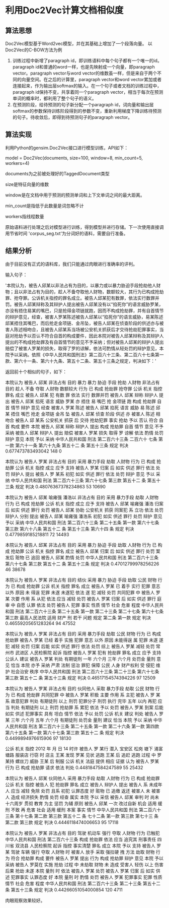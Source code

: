 利用Doc2Vec计算文档相似度
=============
算法思想
-------------
Doc2Vec模型基于Word2vec模型，并在其基础上增加了一个段落向量。
以Doc2Vec的C-BOW方法为例
1)	训练过程中新增了paragraph id，即训练语料中每个句子都有一个唯一的id。paragraph id和普通的word一样，也是先映射成一个向量，即paragraph vector。paragraph vector与word vector的维数虽一样，但是来自于两个不同的向量空间。在之后的计算里，paragraph vector和word vector累加或者连接起来，作为输出层softmax的输入。在一个句子或者文档的训练过程中，paragraph id保持不变，共享着同一个paragraph vector，相当于每次在预测单词的概率时，都利用了整个句子的语义。
2)	在预测阶段，给待预测的句子新分配一个paragraph id，词向量和输出层softmax的参数保持训练阶段得到的参数不变，重新利用梯度下降训练待预测的句子。待收敛后，即得到待预测句子的paragraph vector。

算法实现
-------------
利用Python的gensim.Doc2Vec接口进行模型训练，API如下：
<p>model = Doc2Vec(documents, size=100, window=8, min_count=5, workers=4)</p>
<p>documents为之前被处理好的TaggedDocument类型</p>	
<p>size是特征向量的维数</p>
<p>window是在文档中用于预测的预测单词和上下文单词之间的最大距离。</p>
<p>min_count是指低于此数量是词忽略不计</p>
<p>workers指线程数量</p>
原始语料进行处理之后对模型进行训练，得到模型并进行存储。下一次使用直接调用节省时间
'corpus_seg.txt'为分词好的语料，需要自行准备。

结果分析
-------------
<p>由于目前没有正式的语料库，我们只能通过肉眼进行准确率的评判。</p>
输入句子：
<p>'本院认为，被告人邱某以非法占有为目的，以暴力或以暴力胁迫手段抢劫他人财物；且以非法占有为目的，趁人不备夺取他人财物，数额较大，其行为已构成抢劫罪、抢夺罪。公诉机关指控的罪名成立。被告人邱某犯有数罪，依法实行数罪并罚。被告人邱某辩称及其辩护人提出被告人邱某没有以“掐死你”的语言威胁罗某，亦没有捂住易某的嘴巴，只是抢得金项链就跑，因而不构成抢劫罪，并有自首情节的辩护意见，经查，被害人罗某陈述被告人邱某以“掐死你”的语言威胁，易某陈述邱某捂住其嘴巴，而后抢走金项链、金吊坠，被告人邱某在侦查阶段的供述亦与被害人陈述相吻合，且被告人邱某系当场被公安机关抓获后才交待抢劫犯罪事实，当庭对抢劫予以否认不符合自首的构成要件，因此本院对被告人邱某辩称及其辩护人提出的不构成抢劫罪及有自首情节的意见不予采纳；但对被告人邱某的辩护人提出赔偿了被害人罗某的损失，取得了罗的谅解，依法可酌情从轻处罚的辩护意见，本院予以采纳。依照《中华人民共和国刑法》第二百六十三条、第二百六十七条第一款、第六十一条、第六十九条、第五十二条、第五十三条之规定，判决如下：'
<p>返回前十个相似的句子，如下：
<p>本院认为 被告人 邱某 非法占有 目的 暴力 暴力 胁迫 手段 抢劫 人财物 非法占有 目的 趁人 不备 夺取 人财物 数额较大 行为 已 构成 抢劫罪 抢夺罪 公诉 机关 指控 罪名 成立 被告人 邱某 犯 有数 罪 依法 实行 数罪并罚 被告人 邱某 辩称 辩护人 提出 被告人 邱某 掐死 语言 威胁 罗某 亦 捂住 易 嘴巴 抢 金项链 跑 构成 抢劫罪 自首 情节 辩护 意见 经查 被害人 罗某 陈述 被告人 邱某 掐死 语言 威胁 易 陈述 邱某 捂住 嘴巴 抢走 金项链 金吊 坠 被告人 邱某 侦查 阶段 供述 亦 被害人 陈述 相吻合 被告人 邱 某系 公安机关 抓获 后 交待 抢劫犯罪 事实 抢劫 予以 否认 符合 自首 构成 要件 本院 被告人 邱某 辩称 辩护人 提出 构成 抢劫罪 自首 情节 意见 不予 采纳 被告人 邱某 辩护人 提出 赔偿 被害人 罗某 损失 取得 罗 谅解 依法 酌情 处罚 辩护 意见 本院 予以 采纳 中华人民共和国 刑法 第二百六十三条 二百六十 七条 第一款 第六十一条 第六十九条 第五十二 条 第五十三条 规定 判决  0.677473783493042 148 0
<p>本院认为 被告人 罗某 非法占有 目的 采用 暴力手段 劫取 人财物 行为 已 构成 抢劫罪 公诉 机关 指控 成立 应予 支持 被告人 罗某 归案 后 如实 供述 罪行 依法 处罚 辩护人 提出 被告人 罗 某系 初犯 如实 供述 罪行 依法 处罚 辩护 意见 予以 采纳 中华人民共和国 刑法 第二百六十三条 第六十七条 第三款 第五十二 条 第五十三条 规定 判决  0.48076367378234863 53 10690
<p>本院认为 被告人 邱某 喻雍强 潘浩以 非法占有 目的 采用 暴力手段 劫取 人财物 行为 已 构成 抢劫罪 公诉 机关 指控 成立 应予 支持 被告人 邱某 喻雍强 潘浩 归案 后 如实 供述 罪行 处罚 被告人 邱某 协助 公安机关 抓获 同案犯 系 立功 依法 处罚 辩护人 分别 提出 被告人 邱某 喻雍强 潘浩系 初犯 如实 供述 罪行 处罚 辩护 意见 予以 采纳 中华人民共和国 刑法 第二百六十三条 第二十五条 第一款 第六十七条 第三款 第六十八条 第五十二 条 第五十三条 第六十四 条 规定 判决  0.4779859185218811 72 14493
<p>本院认为 被告人 邱某 非法占有 目的 采用 暴力 胁迫 手段 劫取 人财物 行为 已 构成 抢劫罪 公诉 机关 指控 罪名 成立 被告人 邱某 归案 后 如实 供述 罪行 处罚 案发后 赃物 已 追回 被告人 邱某 酌情 处罚 中华人民共和国 刑法 第二百六十三条 第六十七条 第三款 第五十二 条 第五十三条 规定 判决  0.47012799978256226 46 38678
<p>本院认为 被告人 罗某 非法占有 目的 结伙 采用 暴力 胁迫 手段 劫取 公民 财物 行为 已 构成 抢劫罪 公诉 机关 指控 罪名 成立 被告人 罗某 已 着手 实行 犯罪 意志 以外 原因 未 得逞 犯罪 未遂 未遂犯 依法 遂 犯 减轻 处罚 共同犯罪 中 被告人 罗某 次要 作用 系 从犯 依法 应当 减轻 处罚 被告人 罗某 归案 后 如实 供述 罪行 庭审 中 自愿 认罪 依法 处罚 被告人 犯罪 事实 性质 情节 社会 危害 程度 中华人民共和国 刑法 第二百六十三条 第二十五条 第一款 第二十三条 第二十七条 第六十七条 第三款 最高人民法院 适用 财产 刑 若干 问题 规定 第二条 第一款 规定 判决  0.46559205651283264 94 47552
<p>本院认为 被告人 罗某 非法占有 目的 采用 暴力手段 劫取 公民 财物 行为 已 构成 抢劫罪 被告人 罗某 已经 着手 实施 犯罪 意志 以外 原因 未能得逞 属 犯罪 未遂 遂 犯 减轻 处罚 归案 后能 如实 供述 罪行 依法 处罚 综上 被告人 罗某 减轻 处罚 常州市 武进区 人民检察院 起诉 指控 被告人 罗某 犯有 抢劫罪 罪名 成立 应予 支持 公诉人 建议 被告人 罗某 判处 有期徒刑 一年 六个月 三年 六个月 处罚金 量刑 意见 恰当 本院 亦予 采纳 严肃 法制 惩治 罪犯 保障 公民 人身 财产权利 受 侵犯 维护 社会治安 秩序 中华人民共和国 刑法 第二百六十三条 第二十三条 第六十七条 第三款 第五十二 条 第五十三条 规定 判决  0.46517154574394226 97 12509
<p>本院认为 被告人 罗某 非法占有 目的 伙同他人 采取 暴力手段 劫取 公民 财物 行为 已 构成 抢劫罪 共同犯罪 中 被告人 罗某 积极 主要 作用 系 主犯 被告人 罗 某系 故意犯罪 判处 有期徒刑 以上 刑罚 犯罪分子 刑罚 执行 完毕 五年 以内 再犯 应当 判处 有期徒刑 以上 刑罚 抢劫罪 系 累犯 依法 予以 处罚 被告人 罗某 到案 后能 如实 供述 犯罪事实 具有 坦白 情节 依法 予以 处罚 公诉 机关 建议 判处 被告人 罗某 三年 六个月 五年 六个月 有期徒刑 处罚金 量刑 建议 恰当 本院 予以 采纳 中华人民共和国 刑法 第二百六十三条 第二十五条 第一款 第二十六条 第一款 第四款 第六十五条 第一款 第六十七条 第三款 第五十二 条 规定 判决  0.4499894976615906 97 18130
<p>公诉 机关 指控 2012 年 月 日 14 时许 被告人 罗 某行 潜入 宝安区 松岗 塘下 涌富塘路 服装店 行窃 时 店主 王某 发现 罗某 见状 逃跑 王某 后 追赶 逃跑 过程 中 罗 某持 螺丝刀 威胁 王某 后 制服 公诉 机关 法庭 提供 相应 证据 认为 被告人 罗某 行为 已 构成 抢劫罪 请求 依法 判处  0.4481847584247589 55 25432
<p>本院认为 被告人 邱某 伙同他人 采用 暴力手段 劫取 人财物 行为 已 构成 抢劫罪 公诉 机关 指控 被告人 犯 抢劫罪 罪名 成立 被告人 辩护人 提出 被告人 系 未成年人 应当 减轻 免除 处罚 且系 初犯 认罪态度 好 赃物 已 追缴 返还 被害人 未 被害人 造成 经济损失 酌情 处罚 经查 属实 本院 予以 采信 被告人 邱某 审判 时 尚未 十六周岁 贯彻 教育 为主 惩罚 为辅 原则 被告人 邱某 一次 改过自新 机会 适用 缓刑 不致 再 危害 社会 适用 缓刑 本案 事实 情节 中华人民共和国 刑法 第二百六十三条 第十七条 第二款 第三款 第五十二 条 七十二条 第一款 第三款 第七十三 条 第二款 第三款 规定 判决  0.4446118474006653 95 17118
<p>本院认为 被告人 罗某 非法占有 目的 驾驶 机动车 强行 夺取 人财物 行为 已触犯 中华人民共和国 刑法 第二百六十三条 构成 抢劫罪 依法 应当 追究其 刑事责任 四川省 双流县 人民检察院 起诉 指控 事实清楚 罪名 成立 本院 予以 支持 被告人 罗某 驾驶 车辆 强行 夺取 人财物 时 被害人 放手 采取 强拉硬 拽 方法 劫取 财物 行为 符合 抢劫罪 构成 要件 被告人 罗某 提出 行为 构成 抢劫罪 辩护 意见 本院 予以 采纳 被告人 罗莫在 实施 抢劫 过程 中 未劫取 财物 未 造成 受害人 轻伤 以上 伤害 后果 抢劫 未遂 本院 量刑 时 依法 被告人 罗某 处罚 被告人 罗某 归案 后 如实 供述 犯罪事实 认罪态度 好 本院 量刑 时 酌情 处罚 被告人 罗某 犯罪事实 犯罪 性质 情节 社会 危害 程度 中华人民共和国 刑法 第二百六十三条 第二十三条 第五十二 条 第五十三条 规定 判决  0.44266051054000854 120 4711
		
<p>肉眼观察效果较好。
